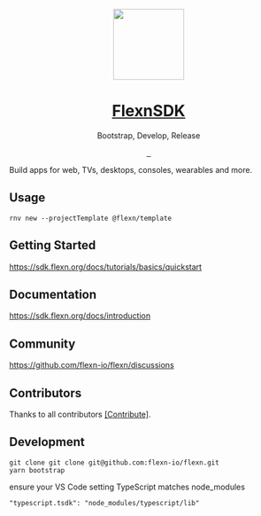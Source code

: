 <p align="center">
  <a href="https://sdk.flexn.org">
    <img src="https://github.com/flexn-io/flexn/blob/main/docs/static/img/logo128.png?raw=true" height="128" width="128">
    <h1 align="center">FlexnSDK</h1>
  </a>
  <p align="center">Bootstrap, Develop, Release</p>

</p>

<p align="center">
  <a aria-label="NPM version" href="https://www.npmjs.com/package/@flexn/sdk">
    <img alt="" src="https://img.shields.io/npm/v/@flexn/sdk.svg?style=for-the-badge&labelColor=000000">
  </a>
  <a aria-label="License" href="https://github.com/flexn-io/flexn/blob/main/LICENSE">
    <img alt="" src="https://img.shields.io/npm/l/@flexn/sdk.svg?style=for-the-badge&labelColor=000000">
  </a>
  <a aria-label="Join the community on GitHub" href="https://github.com/flexn-io/flexn/discussions">
    <img alt="" src="https://img.shields.io/badge/Join%20the%20community-blueviolet.svg?style=for-the-badge&logo=Flexn&labelColor=000000&logoWidth=20">
  </a>
</p>

Build apps for web, TVs, desktops, consoles, wearables and more.

## Usage

```
rnv new --projectTemplate @flexn/template
```

## Getting Started

https://sdk.flexn.org/docs/tutorials/basics/quickstart 

## Documentation

https://sdk.flexn.org/docs/introduction

## Community

https://github.com/flexn-io/flexn/discussions


## Contributors

Thanks to all contributors [[Contribute]](CONTRIBUTING.md).


## Development

```
git clone git clone git@github.com:flexn-io/flexn.git
yarn bootstrap
```

ensure your VS Code setting TypeScript matches node_modules

```
"typescript.tsdk": "node_modules/typescript/lib"
```
